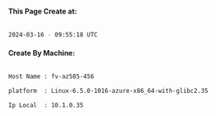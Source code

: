
   
#### This Page Create at:

```bash

2024-03-16 - 09:55:18 UTC

```

#### Create By Machine:

```bash

Host Name : fv-az585-456

platform  : Linux-6.5.0-1016-azure-x86_64-with-glibc2.35

Ip Local  : 10.1.0.35

```

